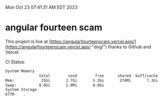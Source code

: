 Mon Oct 23 07:41:31 AM EDT 2023

# angular fourteen scam


This project is live at [https://angularfourteenscam.vercel.app/](https://angularfourteenscam.vercel.app/ "dog!") thanks to Github and Vercel.

CI Status: 

```bash
System Memory
               total        used        free      shared  buff/cache   available
Mem:            15Gi       2.7Gi       5.3Gi       274Mi       7.3Gi        11Gi
Swap:          8.0Gi       2.0Mi       8.0Gi
System Storage
677M	.
